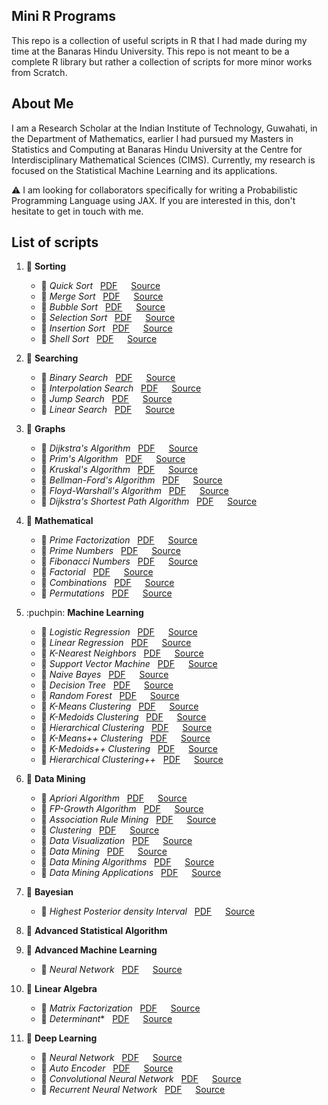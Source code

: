 ## Mini R Programs

This repo is a collection of useful scripts in R that I had made during my time at the Banaras Hindu University. This repo is not meant to be a complete R library but rather a collection of scripts for more minor works from Scratch.

## About Me

I am a Research Scholar at the Indian Institute of Technology, Guwahati, in the 
Department of Mathematics, earlier I had pursued my Masters in Statistics and 
Computing at Banaras Hindu University at the Centre for Interdisciplinary 
Mathematical Sciences (CIMS). Currently, my research is focused on the 
Statistical Machine Learning and its applications.  

:warning: I am looking for collaborators specifically for writing a Probabilistic 
Programming Language using JAX. If you are interested in this, don't hesitate to get in touch with me. 


## List of scripts

1. :pushpin: **Sorting**  
   - :round_pushpin: *Quick Sort*  &nbsp; [PDF](Sorting/QuickSort/quicksort.pdf)  &emsp; [Source](Sorting/QuickSort/quicksort.R)  
   - :round_pushpin: *Merge Sort*  &nbsp; [PDF](Sorting/Merge%20Sort/mergesort.pdf)  &emsp; [Source](Sorting/Merge%20Sort/mergesort.R)
    - :round_pushpin: *Bubble Sort*  &nbsp; [PDF](Sorting/Bubble%20Sort/bubblesort.pdf)  &emsp; [Source](Sorting/Bubble%20Sort/bubblesort.R)
    - :round_pushpin: *Selection Sort*  &nbsp; [PDF](Sorting/Selection%20Sort/selectionsort.pdf)  &emsp; [Source](Sorting/Selection%20Sort/selectionsort.R)
    - :round_pushpin: *Insertion Sort*  &nbsp; [PDF](Sorting/Insertion%20Sort/insertionsort.pdf)  &emsp; [Source](Sorting/Insertion%20Sort/insertionsort.R)
    - :round_pushpin: *Shell Sort*  &nbsp; [PDF](Sorting/Shell%20Sort/shellsort.pdf)  &emsp; [Source](Sorting/Shell%20Sort/shellsort.R)
2. :pushpin: **Searching**  
   - :round_pushpin: *Binary Search*  &nbsp; [PDF](Searching/BinarySearch/binarysearch.pdf)  &emsp; [Source](Searching/BinarySearch/binarysearch.R)
   - :round_pushpin: *Interpolation Search*  &nbsp; [PDF](Searching/InterpolationSearch/interpolationsearch.pdf)  &emsp; [Source](Searching/InterpolationSearch/interpolationsearch.R)
   - :round_pushpin: *Jump Search*  &nbsp; [PDF](Searching/JumpSearch/jumpsearch.pdf)  &emsp; [Source](Searching/JumpSearch/jumpsearch.R)
   - :round_pushpin: *Linear Search*  &nbsp; [PDF](Searching/LinearSearch/linearsearch.pdf)  &emsp; [Source](Searching/LinearSearch/linearsearch.R)
3. :pushpin: **Graphs**
   - :round_pushpin: *Dijkstra's Algorithm*  &nbsp; [PDF](Graphs/Dijkstra/dijkstra.pdf)  &emsp; [Source](Graphs/Dijkstra/dijkstra.R)
    - :round_pushpin: *Prim's Algorithm*  &nbsp; [PDF](Graphs/Prims/prims.pdf)  &emsp; [Source](Graphs/Prims/prims.R)
    - :round_pushpin: *Kruskal's Algorithm*  &nbsp; [PDF](Graphs/Kruskal/kruskal.pdf)  &emsp; [Source](Graphs/Kruskal/kruskal.R)
    - :round_pushpin: *Bellman-Ford's Algorithm*  &nbsp; [PDF](Graphs/BellmanFord/bellmanford.pdf)  &emsp; [Source](Graphs/BellmanFord/bellmanford.R)
    - :round_pushpin: *Floyd-Warshall's Algorithm*  &nbsp; [PDF](Graphs/FloydWarshall/floydwarshall.pdf)  &emsp; [Source](Graphs/FloydWarshall/floydwarshall.R)
    - :round_pushpin: *Dijkstra's Shortest Path Algorithm*  &nbsp; [PDF](Graphs/DijkstraShortestPath/dijkstrashortestpath.pdf)  &emsp; [Source](Graphs/DijkstraShortestPath/dijkstrashortestpath.R)
4. :pushpin: **Mathematical**
   - :round_pushpin: *Prime Factorization*  &nbsp; [PDF](Mathematical/PrimeFactorization/primefactorization.pdf)  &emsp; [Source](Mathematical/PrimeFactorization/primefactorization.R)
   - :round_pushpin: *Prime Numbers*  &nbsp; [PDF](Mathematical/PrimeNumbers/primenumbers.pdf)  &emsp; [Source](Mathematical/PrimeNumbers/primenumbers.R)
   - :round_pushpin: *Fibonacci Numbers*  &nbsp; [PDF](Mathematical/FibonacciNumbers/fibonaccinumbers.pdf)  &emsp; [Source](Mathematical/FibonacciNumbers/fibonaccinumbers.R)
   - :round_pushpin: *Factorial*  &nbsp; [PDF](Mathematical/Factorial/factorial.pdf)  &emsp; [Source](Mathematical/Factorial/factorial.R)
   - :round_pushpin: *Combinations*  &nbsp; [PDF](Mathematical/Combinations/combinations.pdf)  &emsp; [Source](Mathematical/Combinations/combinations.R)
   - :round_pushpin: *Permutations*  &nbsp; [PDF](Mathematical/Permutations/permutations.pdf)  &emsp; [Source](Mathematical/Permutations/permutations.R)

5. :puchpin: **Machine Learning**
    - :round_pushpin: *Logistic Regression*  &nbsp; [PDF](MachineLearning/LogisticRegression/logisticregression.pdf)  &emsp; [Source](MachineLearning/LogisticRegression/logisticregression.R)
    - :round_pushpin: *Linear Regression*  &nbsp; [PDF](MachineLearning/LinearRegression/linearregression.pdf)  &emsp; [Source](MachineLearning/LinearRegression/linearregression.R)
    - :round_pushpin: *K-Nearest Neighbors*  &nbsp; [PDF](MachineLearning/KNearestNeighbors/knearestneighbors.pdf)  &emsp; [Source](MachineLearning/KNearestNeighbors/knearestneighbors.R)
    - :round_pushpin: *Support Vector Machine*  &nbsp; [PDF](MachineLearning/SupportVectorMachine/supportvectormachine.pdf)  &emsp; [Source](MachineLearning/SupportVectorMachine/supportvectormachine.R)
    - :round_pushpin: *Naive Bayes*  &nbsp; [PDF](MachineLearning/NaiveBayes/naivebayes.pdf)  &emsp; [Source](MachineLearning/NaiveBayes/naivebayes.R)
    - :round_pushpin: *Decision Tree*  &nbsp; [PDF](MachineLearning/DecisionTree/decisiontree.pdf)  &emsp; [Source](MachineLearning/DecisionTree/decisiontree.R)
    - :round_pushpin: *Random Forest*  &nbsp; [PDF](MachineLearning/RandomForest/randomforest.pdf)  &emsp; [Source](MachineLearning/RandomForest/randomforest.R)
    - :round_pushpin: *K-Means Clustering*  &nbsp; [PDF](MachineLearning/KMeansClustering/kmeansclustering.pdf)  &emsp; [Source](MachineLearning/KMeansClustering/kmeansclustering.R)
    - :round_pushpin: *K-Medoids Clustering*  &nbsp; [PDF](MachineLearning/KMedoidsClustering/kmedoidsclustering.pdf)  &emsp; [Source](MachineLearning/KMedoidsClustering/kmedoidsclustering.R)
    - :round_pushpin: *Hierarchical Clustering*  &nbsp; [PDF](MachineLearning/HierarchicalClustering/hierarchicalclustering.pdf)  &emsp; [Source](MachineLearning/HierarchicalClustering/hierarchicalclustering.R)
    - :round_pushpin: *K-Means++ Clustering*  &nbsp; [PDF](MachineLearning/KMeansPlusPlusClustering/kmeansplusplusclustering.pdf)  &emsp; [Source](MachineLearning/KMeansPlusPlusClustering/kmeansplusplusclustering.R)
    - :round_pushpin: *K-Medoids++ Clustering*  &nbsp; [PDF](MachineLearning/KMedoidsPlusPlusClustering/kmedoidsplusplusclustering.pdf)  &emsp; [Source](MachineLearning/KMedoidsPlusPlusClustering/kmedoidsplusplusclustering.R)
    - :round_pushpin: *Hierarchical Clustering++*  &nbsp; [PDF](MachineLearning/HierarchicalClusteringPlusPlus/hierarchicalclusteringplusplus.pdf)  &emsp; [Source](MachineLearning/HierarchicalClusteringPlusPlus/hierarchicalclusteringplusplus.R)

6. :pushpin: **Data Mining**
    - :round_pushpin: *Apriori Algorithm*  &nbsp; [PDF](DataMining/Apriori/apriori.pdf)  &emsp; [Source](DataMining/Apriori/apriori.R)
    - :round_pushpin: *FP-Growth Algorithm*  &nbsp; [PDF](DataMining/FPGrowth/fpgrowth.pdf)  &emsp; [Source](DataMining/FPGrowth/fpgrowth.R)
    - :round_pushpin: *Association Rule Mining*  &nbsp; [PDF](DataMining/AssociationRuleMining/associationrulemining.pdf)  &emsp; [Source](DataMining/AssociationRuleMining/associationrulemining.R)
    - :round_pushpin: *Clustering*  &nbsp; [PDF](DataMining/Clustering/clustering.pdf)  &emsp; [Source](DataMining/Clustering/clustering.R)
    - :round_pushpin: *Data Visualization*  &nbsp; [PDF](DataMining/DataVisualization/datavisualization.pdf)  &emsp; [Source](DataMining/DataVisualization/datavisualization.R)
    - :round_pushpin: *Data Mining*  &nbsp; [PDF](DataMining/DataMining/datamining.pdf)  &emsp; [Source](DataMining/DataMining/datamining.R)
    - :round_pushpin: *Data Mining Algorithms*  &nbsp; [PDF](DataMining/DataMiningAlgorithms/dataminingalgorithms.pdf)  &emsp; [Source](DataMining/DataMiningAlgorithms/dataminingalgorithms.R)
    - :round_pushpin: *Data Mining Applications*  &nbsp; [PDF](DataMining/DataMiningApplications/dataminingapplications.pdf)  &emsp; [Source](DataMining/DataMiningApplications/dataminingapplications.R)

7. :pushpin: **Bayesian**
    - :round_pushpin: *Highest Posterior density Interval*  &nbsp; [PDF](Bayesian/HighestPosteriorDensityInterval/highestposteriordensityinterval.pdf)  &emsp; [Source](Bayesian/HighestPosteriorDensityInterval/highestposteriordensityinterval.R)


8. :pushpin: **Advanced Statistical Algorithm**

9. :pushpin: **Advanced Machine Learning**
    - :round_pushpin: *Neural Network*  &nbsp; [PDF](AdvancedMachineLearning/NeuralNetwork/neuralnetwork.pdf)  &emsp; [Source](AdvancedMachineLearning/NeuralNetwork/neuralnetwork.R)

10. :pushpin: **Linear Algebra**
    - :round_pushpin: *Matrix Factorization*  &nbsp; [PDF](LinearAlgebra/MatrixFactorization/matrixfactorization.pdf)  &emsp; [Source](LinearAlgebra/MatrixFactorization/matrixfactorization.R)
    - :round_pushpin: *Determinant** &nbsp; [PDF](Linear%20Algebra/Determinant/determinant.pdf)  &emsp; [Source](Linear%20Algebra/Determinant/determinant.R)

11. :pushpin: **Deep Learning**
    - :round_pushpin: *Neural Network*  &nbsp; [PDF](DeepLearning/NeuralNetwork/neuralnetwork.pdf)  &emsp; [Source](DeepLearning/NeuralNetwork/neuralnetwork.R)
    - :round_pushpin: *Auto Encoder*  &nbsp; [PDF](DeepLearning/AutoEncoder/autoencoder.pdf)  &emsp; [Source](DeepLearning/AutoEncoder/autoencoder.R)
    - :round_pushpin: *Convolutional Neural Network*  &nbsp; [PDF](DeepLearning/ConvolutionalNeuralNetwork/convolutionalneuralnetwork.pdf)  &emsp; [Source](DeepLearning/ConvolutionalNeuralNetwork/convolutionalneuralnetwork.R)
    - :round_pushpin: *Recurrent Neural Network*  &nbsp; [PDF](DeepLearning/RecurrentNeuralNetwork/recurrentneuralnetwork.pdf)  &emsp; [Source](DeepLearning/RecurrentNeuralNetwork/recurrentneuralnetwork.R)
    


